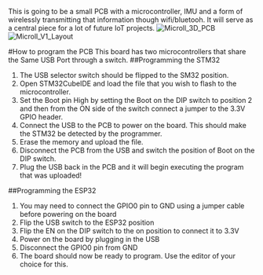 This is going to be a small PCB with a microcontroller, IMU and a form of wirelessly transmitting that information though wifi/bluetooh.
It will serve as a central piece for a lot of future IoT projects.
![Microll_3D_PCB](https://github.com/RubenTrov/Microll/assets/104866446/45cc84ac-84fc-4c74-b084-b7b9cf9504e3)
![Microll_V1_Layout](https://github.com/RubenTrov/Microll/assets/104866446/88a206c8-d2b8-48e0-aa99-db1a78bdd943)

#How to program the PCB
This board has two microcontrollers that share the Same USB Port through a switch.
##Programming the STM32
1. The USB selector switch should be flipped to the SM32 position.
2. Open STM32CubeIDE and load the file that you wish to flash to the microcontroller.
3. Set the Boot pin High by setting the Boot on the DIP switch to position 2 and then from the ON side of the switch connect a jumper to the 3.3V GPIO header.
4. Connect the USB to the PCB to power on the board. This should make the STM32 be detected by the programmer.
5. Erase the memory and upload the file.
6. Disconnect the PCB from the USB and switch the position of Boot on the DIP switch.
7. Plug the USB back in the PCB and it will begin executing the program that was uploaded!

##Programming the ESP32
1. You may need to connect the GPIO0 pin to GND using a jumper cable before powering on the board
2. Flip the USB switch to the ESP32 position
3. Flip the EN on the DIP switch to the on position to connect it to 3.3V
4. Power on the board by plugging in the USB
5. Disconnect the GPIO0 pin from GND
6. The board should now be ready to program. Use the editor of your choice for this.

